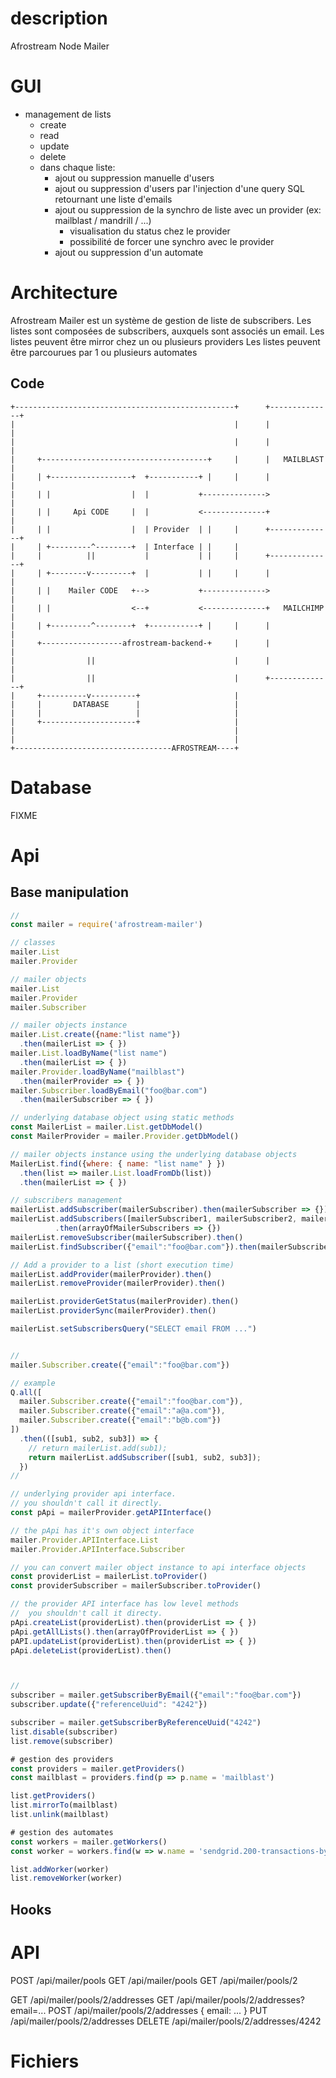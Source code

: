 # description

Afrostream Node Mailer

# GUI

- management de lists
  - create
  - read
  - update
  - delete
  - dans chaque liste:
    - ajout ou suppression manuelle d'users
    - ajout ou suppression d'users par l'injection d'une query SQL retournant une liste d'emails
    - ajout ou suppression de la synchro de liste avec un provider (ex: mailblast / mandrill / ...)
        - visualisation du status chez le provider
        - possibilité de forcer une synchro avec le provider
    - ajout ou suppression d'un automate

# Architecture

Afrostream Mailer est un système de gestion de liste de subscribers.
Les listes sont composées de subscribers, auxquels sont associés un email.
Les listes peuvent être mirror chez un ou plusieurs providers
Les listes peuvent être parcourues par 1 ou plusieurs automates

## Code

```
+-------------------------------------------------+      +--------------+
|                                                 |      |              |
|                                                 |      |              |
|     +-------------------------------------+     |      |   MAILBLAST  |
|     | +------------------+  +-----------+ |     |      |              |
|     | |                  |  |           +-------------->              |
|     | |     Api CODE     |  |           <--------------+              |
|     | |                  |  | Provider  | |     |      +--------------+
|     | +---------^--------+  | Interface | |     |
|     |          ||           |           | |     |      +--------------+
|     | +--------v---------+  |           | |     |      |              |
|     | |    Mailer CODE   +-->           +-------------->              |
|     | |                  <--+           <--------------+   MAILCHIMP  |
|     | +---------^--------+  +-----------+ |     |      |              |
|     +------------------afrostream-backend-+     |      |              |
|                ||                               |      |              |
|                ||                               |      +--------------+
|     +----------v----------+                     |
|     |       DATABASE      |                     |
|     |                     |                     |
|     +---------------------+                     |
|                                                 |
|                                                 |
+-----------------------------------AFROSTREAM----+

```

# Database

FIXME

# Api

## Base manipulation

```js
//
const mailer = require('afrostream-mailer')

// classes
mailer.List
mailer.Provider

// mailer objects
mailer.List
mailer.Provider
mailer.Subscriber

// mailer objects instance
mailer.List.create({name:"list name"})
  .then(mailerList => { })
mailer.List.loadByName("list name")
  .then(mailerList => { })
mailer.Provider.loadByName("mailblast")
  .then(mailerProvider => { })
mailer.Subscriber.loadByEmail("foo@bar.com")
  .then(mailerSubscriber => { })

// underlying database object using static methods
const MailerList = mailer.List.getDbModel()
const MailerProvider = mailer.Provider.getDbModel()

// mailer objects instance using the underlying database objects
MailerList.find({where: { name: "list name" } })
  .then(list => mailer.List.loadFromDb(list))
  .then(mailerList => { })

// subscribers management
mailerList.addSubscriber(mailerSubscriber).then(mailerSubscriber => {})
mailerList.addSubscribers([mailerSubscriber1, mailerSubscriber2, mailerSubscriber3])
          .then(arrayOfMailerSubscribers => {})
mailerList.removeSubscriber(mailerSubscriber).then()
mailerList.findSubscriber({"email":"foo@bar.com"}).then(mailerSubscriber => {})

// Add a provider to a list (short execution time)
mailerList.addProvider(mailerProvider).then()
mailerList.removeProvider(mailerProvider).then()

mailerList.providerGetStatus(mailerProvider).then()
mailerList.providerSync(mailerProvider).then()

mailerList.setSubscribersQuery("SELECT email FROM ...")


//
mailer.Subscriber.create({"email":"foo@bar.com"})

// example
Q.all([
  mailer.Subscriber.create({"email":"foo@bar.com"}),
  mailer.Subscriber.create({"email":"a@a.com"}),
  mailer.Subscriber.create({"email":"b@b.com"})
])
  .then(([sub1, sub2, sub3]) => {
    // return mailerList.add(sub1);
    return mailerList.addSubscriber([sub1, sub2, sub3]);
  })
//

// underlying provider api interface.
// you shouldn't call it directly.
const pApi = mailerProvider.getAPIInterface()

// the pApi has it's own object interface
mailer.Provider.APIInterface.List
mailer.Provider.APIInterface.Subscriber

// you can convert mailer object instance to api interface objects
const providerList = mailerList.toProvider()
const providerSubscriber = mailerSubscriber.toProvider()

// the provider API interface has low level methods
//  you shouldn't call it directy.
pApi.createList(providerList).then(providerList => { })
pApi.getAllLists().then(arrayOfProviderList => { })
pAPI.updateList(providerList).then(providerList => { })
pApi.deleteList(providerList).then()



//
subscriber = mailer.getSubscriberByEmail({"email":"foo@bar.com"})
subscriber.update({"referenceUuid": "4242"})

subscriber = mailer.getSubscriberByReferenceUuid("4242")
list.disable(subscriber)
list.remove(subscriber)

# gestion des providers
const providers = mailer.getProviders()
const mailblast = providers.find(p => p.name = 'mailblast')

list.getProviders()
list.mirrorTo(mailblast)
list.unlink(mailblast)

# gestion des automates
const workers = mailer.getWorkers()
const worker = workers.find(w => w.name = 'sendgrid.200-transactions-by-day')

list.addWorker(worker)
list.removeWorker(worker)
```

## Hooks

# API

POST /api/mailer/pools
GET /api/mailer/pools
GET /api/mailer/pools/2

GET /api/mailer/pools/2/addresses
GET /api/mailer/pools/2/addresses?email=...
POST /api/mailer/pools/2/addresses
{ email: ... }
PUT  /api/mailer/pools/2/addresses
DELETE /api/mailer/pools/2/addresses/4242


# Fichiers
